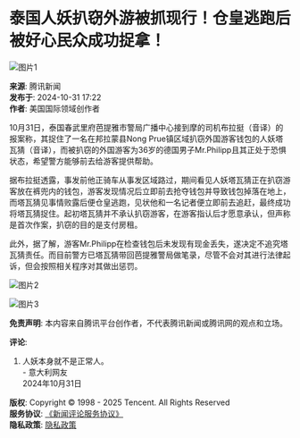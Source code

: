 # 泰国人妖扒窃外游被抓现行！仓皇逃跑后被好心民众成功捉拿！

![图片1](https://inews.gtimg.com/newsapp_bt/0/0122113249149_5991/0)

**来源**: 腾讯新闻  
**发布于**: 2024-10-31 17:22  
**作者**: 美国国际领域创作者  

10月31日，泰国春武里府芭提雅市警局广播中心接到摩的司机布拉挺（音译）的报案称，其捉住了一名在邦拉蒙县Nong Prue镇区域扒窃外国游客钱包的人妖塔瓦猜（音译），而被扒窃的外国游客为36岁的德国男子Mr.Philipp且其正处于恐惧状态，希望警方能够前去给游客提供帮助。

据布拉挺透露，事发前他正骑车从事发区域路过，期间看见人妖塔瓦猜正在扒窃游客放在裤兜内的钱包，游客发现情况后立即前去抢夺钱包并导致钱包掉落在地上，而塔瓦猜见事情败露后便仓皇逃跑，见状他和一名记者便立即前去追赶，最终成功将塔瓦猜捉住。起初塔瓦猜并不承认扒窃游客，在游客指认后才愿意承认，但声称是首次作案，扒窃的目的是支付房租。

此外，据了解，游客Mr.Philipp在检查钱包后未发现有现金丢失，遂决定不追究塔瓦猜责任。而目前警方已塔瓦猜带回芭提雅警局做笔录，尽管不会对其进行法律起诉，但会按照相关程序对其做出惩罚。

![图片2](https://inews.gtimg.com/om_bt/O3YBnfMJZHMSS7tBGXOLIahttedEiWAj3ZMECrEMgRSdkAA/641)

![图片3](https://inews.gtimg.com/om_bt/OItZb_OsyH3EZZfpZAd5PtldsSivJ9e5onhcP7pO_reg8AA/641)

**免责声明**: 本内容来自腾讯平台创作者，不代表腾讯新闻或腾讯网的观点和立场。

**评论**:  
1. 人妖本身就不是正常人。  
   \- 意大利网友  
   2024年10月31日  

**版权**: Copyright © 1998 - 2025 Tencent. All Rights Reserved  
**服务协议**: [《新闻评论服务协议》](https://new.qq.com/static/coralinfo.htm)  
**隐私政策**: [隐私政策](https://privacy.qq.com/mb/policy/tencent-privacypolicy)  
<!-- tcd_original_link https://news.qq.com/rain/a/20241031A077O400 -->
